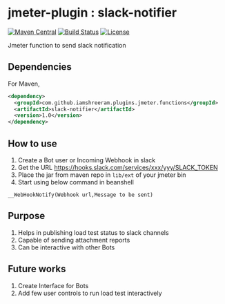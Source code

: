 
# jmeter-plugin : slack-notifier
[![Maven Central](https://maven-badges.herokuapp.com/maven-central/com.github.iamshreeram.plugins.jmeter.functions/slack-notifier/badge.svg)](https://maven-badges.herokuapp.com/maven-central/com.github.iamshreeram.plugins.jmeter.functions/slack-notifier)
[![Build Status](https://travis-ci.org/iamshreeram/jmeter-plugin-slack-sender.svg?branch=master)](https://travis-ci.org/iamshreeram/jmeter-plugin-slack-sender)
[![License](https://img.shields.io/badge/License-BSD%202--Clause-orange.svg)](https://opensource.org/licenses/BSD-2-Clause)

Jmeter function to send slack notification 

## Dependencies

For Maven,
```xml
<dependency>
  <groupId>com.github.iamshreeram.plugins.jmeter.functions</groupId>
  <artifactId>slack-notifier</artifactId>
  <version>1.0</version>
</dependency>
```

## How to use 
1. Create a Bot user or Incoming Webhook in slack
2. Get the URL https://hooks.slack.com/services/xxx/yyy/SLACK_TOKEN
3. Place the jar from maven repo in `lib/ext` of your jmeter bin
4. Start using below command in beanshell 
```
__WebHookNotify(Webhook url,Message to be sent)

```


## Purpose
1. Helps in publishing load test status to slack channels
2. Capable of sending attachment reports
3. Can be interactive with other Bots

## Future works
1. Create Interface for Bots 
2. Add few user controls to run load test interactively
